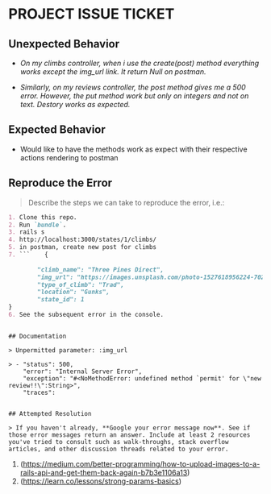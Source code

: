 # PROJECT ISSUE TICKET


## Unexpected Behavior

- _On my climbs controller, when i use the create(post) method everything works except the img_url link. It return Null on postman._ 

- _Similarly, on my reviews controller, the post method gives me a 500 error. However, the put method work but only on integers and not on text. Destory works as expected._ 

## Expected Behavior

- Would like to have the methods work as expect with their respective actions rendering to postman

## Reproduce the Error

> Describe the steps we can take to reproduce the error, i.e.:

```md
1. Clone this repo.
2. Run `bundle`.
3. rails s
4. http://localhost:3000/states/1/climbs/ 
5. in postman, create new post for climbs
7. ```    {
       
        "climb_name": "Three Pines Direct",
        "img_url": "https://images.unsplash.com/photo-1527618956224-702fcb42217b?ixlib=rb-1.2.1&ixid=eyJhcHBfaWQiOjEyMDd9&auto=format&fit=crop&w=800&q=60",
        "type_of_climb": "Trad",
        "location": "Gunks",
        "state_id": 1
}
6. See the subsequent error in the console.
```

```

## Documentation

> Unpermitted parameter: :img_url

> - "status": 500,
    "error": "Internal Server Error",
    "exception": "#<NoMethodError: undefined method `permit' for \"new review!!\":String>",
    "traces":

```


```

## Attempted Resolution

> If you haven't already, **Google your error message now**. See if those error messages return an answer. Include at least 2 resources you've tried to consult such as walk-throughs, stack overflow articles, and other discussion threads related to your error.

```
1. (https://medium.com/better-programming/how-to-upload-images-to-a-rails-api-and-get-them-back-again-b7b3e1106a13)
2. (https://learn.co/lessons/strong-params-basics)
```